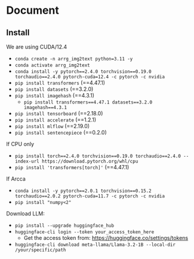 # Document

## Install

We are using CUDA/12.4

- `conda create -n arrg_img2text python=3.11 -y`
- `conda activate arrg_img2text`
- `conda install -y pytorch==2.4.0 torchvision==0.19.0 torchaudio==2.4.0 pytorch-cuda=12.4 -c pytorch -c nvidia`
- `pip install transformers` (==4.47.1)
- `pip install datasets` (==3.2.0)
- `pip install imagehash` (==4.3.1)
    - `pip install transformers==4.47.1 datasets==3.2.0 imagehash==4.3.1`
- `pip install tensorboard` (==2.18.0)
- `pip install accelerate` (==1.2.1)
- `pip install mlflow` (==2.19.0)
- `pip install sentencepiece` (==0.2.0)

If CPU only

- `pip install torch==2.4.0 torchvision==0.19.0 torchaudio==2.4.0 --index-url https://download.pytorch.org/whl/cpu`
- `pip install 'transformers[torch]'` (==4.47.1)

If Arcca
- `conda install -y pytorch==2.0.1 torchvision==0.15.2 torchaudio==2.0.2 pytorch-cuda=11.7 -c pytorch -c nvidia`
- `pip install "numpy<2"`

Download LLM:

- `pip install --upgrade huggingface_hub`
- `huggingface-cli login --token your_access_token_here`
    - Get the access token from: https://huggingface.co/settings/tokens
- `huggingface-cli download meta-llama/Llama-3.2-1B --local-dir /your/specific/path`